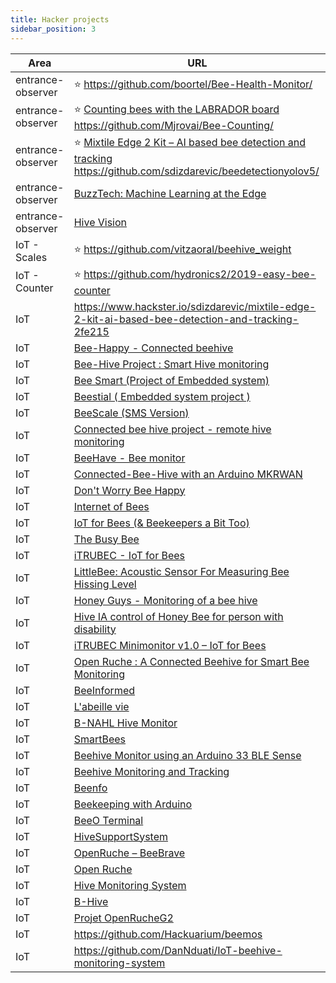 ```yaml
---
title: Hacker projects
sidebar_position: 3
---
```


| Area              | URL                                                                                                                                                                                                                       |
| ----------------- | ------------------------------------------------------------------------------------------------------------------------------------------------------------------------------------------------------------------------- |
| entrance-observer | ⭐️ https://github.com/boortel/Bee-Health-Monitor/                                                                                                                                                                         |
| entrance-observer | ⭐️ [Counting bees with the LABRADOR board](https://www.hackster.io/mjrobot/counting-bees-with-the-labrador-board-3c2e1f) <br/> https://github.com/Mjrovai/Bee-Counting/                                                   |
| entrance-observer | ⭐️ [Mixtile Edge 2 Kit – AI based bee detection and tracking](https://www.hackster.io/sdizdarevic/mixtile-edge-2-kit-ai-based-bee-detection-and-tracking-2fe215) <br />https://github.com/sdizdarevic/beedetectionyolov5/ |
| entrance-observer | [BuzzTech: Machine Learning at the Edge](https://www.hackster.io/518000/buzztech-machine-learning-at-the-edge-07c951)                                                                                                     |
| entrance-observer | [Hive Vision](https://www.hackster.io/507447/hive-vision-024457)                                                                                                                                                          |
| IoT - Scales      | ⭐️ https://github.com/vitzaoral/beehive_weight                                                                                                                                                                            |
| IoT - Counter     | ⭐️ https://github.com/hydronics2/2019-easy-bee-counter                                                                                                                                                                    |
| IoT               | https://www.hackster.io/sdizdarevic/mixtile-edge-2-kit-ai-based-bee-detection-and-tracking-2fe215                                                                                                                         |
| IoT               | [Bee-Happy - Connected beehive](https://www.hackster.io/443790/bee-happy-connected-beehive-6ac8ec)                                                                                                                        |
| IoT               | [Bee-Hive Project : Smart Hive monitoring](https://www.hackster.io/the-nato-team/bee-hive-project-smart-hive-monitoring-b5b39e)                                                                                           |
| IoT               | [Bee Smart (Project of Embedded system)](https://www.hackster.io/383901/bee-smart-project-of-embedded-system-7142bc)                                                                                                      |
| IoT               | [Beestial ( Embedded system project )](https://www.hackster.io/503257/beestial-embedded-system-project-8763d1)                                                                                                            |
| IoT               | [BeeScale (SMS Version)](https://www.hackster.io/drpanosv/beescale-sms-version-56695a)                                                                                                                                    |
| IoT               | [Connected bee hive project - remote hive monitoring](https://www.hackster.io/bee-efficient/connected-bee-hive-project-remote-hive-monitoring-e7cd34)                                                                     |
| IoT               | [BeeHave - Bee monitor](https://www.hackster.io/498657/beehave-bee-monitor-51769a)                                                                                                                                        |
| IoT               | [Connected-Bee-Hive with an Arduino MKRWAN](https://www.hackster.io/bee-yonce/connected-bee-hive-with-an-arduino-mkrwan-36d6ca)                                                                                           |
| IoT               | [Don't Worry Bee Happy](https://www.hackster.io/lichuancotton/don-t-worry-bee-happy-710916)                                                                                                                               |
| IoT               | [Internet of Bees](https://www.hackster.io/gusgonnet/internet-of-bees-120ca7)                                                                                                                                             |
| IoT               | [IoT for Bees (& Beekeepers a Bit Too)](https://www.hackster.io/vilemkuzel/iot-for-bees-beekeepers-a-bit-too-e2595d)                                                                                                      |
| IoT               | [The Busy Bee](https://www.hackster.io/444823/the-busy-bee-a8b5b7)                                                                                                                                                        |
| IoT               | [iTRUBEC - IoT for Bees](https://www.hackster.io/vilemkuzel/itrubec-iot-for-bees-a622a8)                                                                                                                                  |
| IoT               | [LittleBee: Acoustic Sensor For Measuring Bee Hissing Level](https://www.hackster.io/the-beeinformedteam/littlebee-acoustic-sensor-for-measuring-bee-hissing-level-960f6a)                                                |
| IoT               | [Honey Guys - Monitoring of a bee hive](https://www.hackster.io/walidsrb4/honey-guys-monitoring-of-a-bee-hive-476c12)                                                                                                     |
| IoT               | [Hive IA control of Honey Bee for person with disability](https://www.hackster.io/davide-cogliati/hive-ia-control-of-honey-bee-for-person-with-disability-0ab4dc)                                                         |
| IoT               | [iTRUBEC Minimonitor v1.0 – IoT for Bees](https://www.hackster.io/vilemkuzel/itrubec-minimonitor-v1-0-iot-for-bees-a7d4b8)                                                                                                |
| IoT               | [Open Ruche : A Connected Beehive for Smart Bee Monitoring](https://www.hackster.io/oumertamine3/open-ruche-a-connected-beehive-for-smart-bee-monitoring-ef24ac)                                                          |
| IoT               | [BeeInformed](https://www.hackster.io/uLipe/beeinformed-environmental-analyzer-for-beekeeping-420b4b)                                                                                                                     |
| IoT               | [L'abeille vie](https://www.hackster.io/l-abeille-vie/l-abeille-vie-ed1e73)                                                                                                                                               |
| IoT               | [B-NAHL Hive Monitor](https://www.hackster.io/b-nahl/b-nahl-hive-monitor-d17fba)                                                                                                                                          |
| IoT               | [SmartBees](https://www.hackster.io/smartbees/smartbees-e5f807)                                                                                                                                                           |
| IoT               | [Beehive Monitor using an Arduino 33 BLE Sense](https://www.hackster.io/442967/beehive-monitor-using-an-arduino-33-ble-sense-19ee10)                                                                                      |
| IoT               | [Beehive Monitoring and Tracking](https://www.hackster.io/sgoutteb/beehive-monitoring-and-tracking-c1339e)                                                                                                                |
| IoT               | [Beenfo](https://www.hackster.io/517832/beenfo-849f65)                                                                                                                                                                    |
| IoT               | [Beekeeping with Arduino](https://www.hackster.io/pvalyk/beekeeping-with-arduino-4216bb)                                                                                                                                  |
| IoT               | [BeeO Terminal](https://www.hackster.io/batcopter/beeo-terminal-a05c57)                                                                                                                                                   |
| IoT               | [HiveSupportSystem](https://www.hackster.io/Zacch/hivesupportsystem-4b2475)                                                                                                                                               |
| IoT               | [OpenRuche – BeeBrave](https://www.hackster.io/beebrave/openruche-beebrave-320aa8)                                                                                                                                        |
| IoT               | [Open Ruche](https://www.hackster.io/zams/open-ruche-3a25f5)                                                                                                                                                              |
| IoT               | [Hive Monitoring System](https://www.hackster.io/noahmaupu/hive-monitoring-system-05767d)                                                                                                                                 |
| IoT               | [B-Hive](https://www.hackster.io/dect/b-hive-a14efa)                                                                                                                                                                      |
| IoT               | [Projet OpenRucheG2](https://www.hackster.io/rucheg2/projet-openrucheg2-c1c77d)                                                                                                                                           |
| IoT               | https://github.com/Hackuarium/beemos                                                                                                                                                                                      |
| IoT               | https://github.com/DanNduati/IoT-beehive-monitoring-system                                                                                                                                                                |
